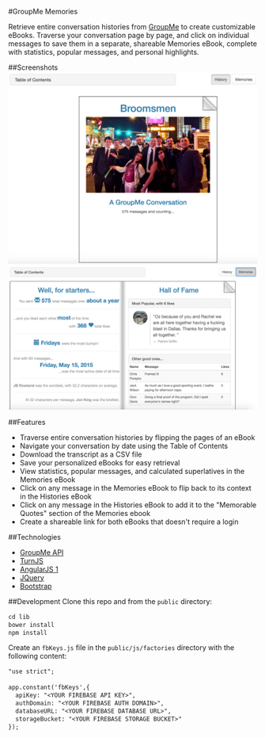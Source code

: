 #GroupMe Memories

Retrieve entire conversation histories from [GroupMe](https://web.groupme.com/) to create customizable eBooks. Traverse your conversation page by page, and click on individual messages to save them in a separate, shareable Memories eBook, complete with statistics, popular messages, and personal highlights.

##Screenshots
![Download entire conversation histories](public/src/images/ebook.png)
![Enjoy a Memories eBook with statistics, superlatives](public/src/images/memoriesbook.png)

##Features
* Traverse entire conversation histories by flipping the pages of an eBook
* Navigate your conversation by date using the Table of Contents
* Download the transcript as a CSV file
* Save your personalized eBooks for easy retrieval
* View statistics, popular messages, and calculated superlatives in the Memories eBook
* Click on any message in the Memories eBook to flip back to its context in the Histories eBook
* Click on any message in the Histories eBook to add it to the "Memorable Quotes" section of the Memories ebook
* Create a shareable link for both eBooks that doesn't require a login

##Technologies
* [GroupMe API](https://dev.groupme.com/docs/v3)
* [TurnJS](http://www.turnjs.com/)
* [AngularJS 1](https://angularjs.org/)
* [JQuery](https://jquery.com/)
* [Bootstrap](https://getbootstrap.com/)

##Development
Clone this repo and from the `public` directory:
```
cd lib
bower install
npm install
```

Create an `fbKeys.js` file in the `public/js/factories` directory with the following content:

```
"use strict";

app.constant('fbKeys',{
  apiKey: "<YOUR FIREBASE API KEY>",
  authDomain: "<YOUR FIREBASE AUTH DOMAIN>",
  databaseURL: "<YOUR FIREBASE DATABASE URL>",
  storageBucket: "<YOUR FIREBASE STORAGE BUCKET>"
});
```

